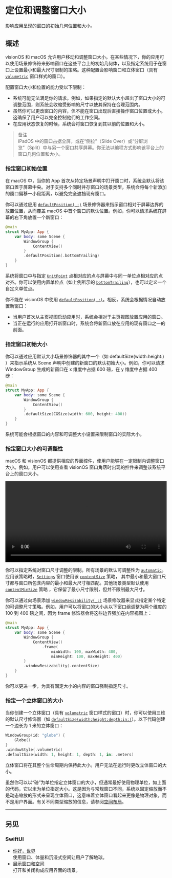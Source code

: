 # 定位和调整窗口大小

影响应用呈现的窗口的初始几何位置和大小。

## 概述

visionOS 和 macOS 允许用户移动和调整窗口大小。在某些情况下，你的应用可以使用场景修饰符来影响窗口在这些平台上的初始几何体，以及指定系统用于在窗口上设置最小和最大尺寸限制的策略。这种配置会影响窗口和立体窗口（具有 [`volumetric`](https://developer.apple.com/documentation/SwiftUI/WindowStyle/volumetric) 窗口样式的窗口）。

配置窗口大小和位置的能力受以下限制：

- 系统可能无法满足你的请求。例如，如果指定的默认大小超出了窗口大小的可调整范围，则系统会收缩受影响的尺寸以使其保持在合理范围内。
- 虽然你可以更改窗口的内容，但不能在窗口出现后直接操作窗口位置或大小。这确保了用户可以完全控制他们的工作空间。
- 在应用状态恢复的时候，系统会将窗口恢复到其以前的位置和大小。

> 备注  
> iPadOS 中的窗口占据全屏，或在“侧拉”（Slide Over）或“分屏浏览”（Split）中与另一个窗口共享屏幕。你无法以编程方式影响该平台上的窗口几何位置和大小。

### 指定窗口初始位置

在 macOS 中，当你的 App 首次从特定场景声明中打开窗口时，系统会默认将该窗口置于屏幕中央。对于支持多个同时并存窗口的场景类型，系统会将每个新添加的窗口偏移一小段距离，以避免完全遮挡现有窗口。

你可以通过应用 [`defaultPosition(_:)`](https://developer.apple.com/documentation/SwiftUI/Scene/defaultPosition(_:)) 场景修饰器来指示窗口相对于屏幕边界的放置位置，从而覆盖 macOS 中首个窗口的默认位置。例如，你可以请求系统在屏幕的右下角放置一个新窗口：

```swift
@main
struct MyApp: App {
    var body: some Scene {
        WindowGroup {
            ContentView()
        }
        .defaultPosition(.bottomTrailing)
    }
}
```

系统将窗口中与指定 [`UnitPoint`](https://developer.apple.com/documentation/SwiftUI/UnitPoint) 点相对应的点与屏幕中与同一单位点相对应的点对齐。你可以使用内置单位点（如上例所示的 [`bottomTrailing`](https://developer.apple.com/documentation/SwiftUI/UnitPoint/bottomTrailing)），也可以定义一个自定义单位点。

你不能在 visionOS 中使用 [`defaultPosition(_:)`](https://developer.apple.com/documentation/SwiftUI/Scene/defaultPosition(_:))。相反，系统会根据情况自动放置新窗口：

- 当用户首次从主页视图启动应用时，系统会相对于主页视图放置应用的窗口。
- 当正在运行的应用打开新窗口时，系统会将新窗口放在应用的现有窗口之一的前面。

### 指定窗口初始大小

你可以通过应用默认大小场景修饰器的其中一个（如 defaultSize(width:height:) ）来指示系统从 Scene 声明中创建的新窗口的默认初始大小。例如，你可以请求 WindowGroup 生成的新窗口在 x 维度中占据 600 磅，在 y 维度中占据 400 磅：

```swift
@main
struct MyApp: App {
    var body: some Scene {
        WindowGroup {
            ContentView()
        }
        .defaultSize(CGSize(width: 600, height: 400))
    }
}
```

系统可能会根据窗口的内容和可调整大小设置来限制窗口的实际大小。

### 指定窗口大小的可调整性

macOS 和 visionOS 都提供相应的界面控件，使用户能够在一定限制内调整窗口大小。例如，用户可以使用查看 visionOS 窗口角落时出现的控件来调整该系统平台上的窗口大小。

<video src="https://docs-assets.developer.apple.com/published/ea86e172731efbfe9b260375be987e5e/resizing-window.mp4" width="100%">
</video>


你可以指定系统对窗口尺寸调整的限制。所有场景的默认可调整性为 [`automatic`](https://developer.apple.com/documentation/SwiftUI/WindowResizability/automatic)。应用该策略时，[`Settings`](https://developer.apple.com/documentation/SwiftUI/Settings) 窗口使用该 [`contentSize`](https://developer.apple.com/documentation/SwiftUI/WindowResizability/contentMinSize) 策略， 其中最小和最大窗口尺寸都与窗口所包含内容的最小和最大尺寸相匹配。其他场景类型默认使用 [`contentMinSize`](https://developer.apple.com/documentation/SwiftUI/WindowResizability/contentMinSize) 策略 ，它保留了最小尺寸限制，但并不限制最大尺寸。

你可以通过向场景添加 [`windowResizability(_:)`](https://developer.apple.com/documentation/SwiftUI/Scene/windowResizability(_:)) 场景修改器来显式指定某个特定的可调整尺寸策略。例如，用户可以将窗口的大小从以下窗口组调整为两个维度的 100 到 400 磅之间，因为 frame 修饰器会将这些边界强加在内容视图上：

```swift
@main
struct MyApp: App {
    var body: some Scene {
        WindowGroup {
            ContentView()
                .frame(
                    minWidth: 100, maxWidth: 400,
                    minHeight: 100, maxHeight: 400)
        }
        .windowResizability(.contentSize)
    }
}
```

你可以更进一步，为具有固定大小的内容的窗口强制指定尺寸。

### 指定一个立体窗口的大小

当你创建一个立体窗口（具有 [`volumetric`](https://developer.apple.com/documentation/SwiftUI/WindowStyle/volumetric) 窗口样式的窗口）时，你可以使用三维的默认尺寸修饰器（如 [`defaultSize(width:height:depth:in:)`](https://developer.apple.com/documentation/SwiftUI/Scene/defaultSize(width:height:depth:in:))）。以下代码创建一个边长为 1 米的立体窗口：

```swift
WindowGroup(id: "globe") {
    Globe()
}
.windowStyle(.volumetric)
.defaultSize(width: 1, height: 1, depth: 1, in: .meters)
```

立体窗口将在其整个生命周期内保持此大小。用户无法在运行时更改立体窗口的大小。

虽然你可以以“磅”为单位指定立体窗口的大小，但通常最好使用物理单位，如上面的代码，它以米为单位指定大小。这是因为与常规窗口不同，系统以固定缩放而不是动态缩放的形式来呈现立体窗口，这意味着立体窗口看起来更像是物理对象，而不是用户界面。有关不同类型缩放的信息，请参阅[空间布局](https://developer.apple.com/design/Human-Interface-Guidelines/spatial-layout)。

---

## 另见

### SwiftUI

- [你好，世界](https://developer.apple.com/documentation/visionos/world)  
使用窗口、体量和沉浸式空间让用户了解地球。
- [展示窗口和空间](https://developer.apple.com/documentation/visionos/presenting-windows-and-spaces)  
打开和关闭构成应用界面的场景。